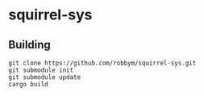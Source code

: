 # squirrel-sys

## Building
```
git clone https://github.com/robbym/squirrel-sys.git
git submodule init
git submodule update
cargo build
```
